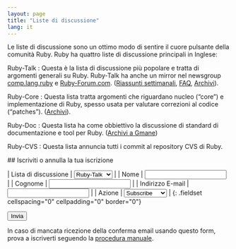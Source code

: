 ```yaml
---
layout: page
title: "Liste di discussione"
lang: it
---
```


Le liste di discussione sono un ottimo modo di sentire il cuore pulsante
della comunità Ruby. Ruby ha quattro liste di discussione principali in
Inglese:

Ruby-Talk
: Questa è la lista di discussione più popolare e tratta di argomenti
  generali su Ruby. Ruby-Talk ha anche un mirror nel newsgroup
  [comp.lang.ruby](news:comp.lang.ruby) e [Ruby-Forum.com][1].
  ([Riassunti settimanali][2], [FAQ][3], [Archivi][4]).

Ruby-Core
: Questa lista tratta argomenti che riguardano nucleo (“core”) e
  implementazione di Ruby, spesso usata per valutare correzioni al
  codice (“patches”). ([Archivi][5]).

Ruby-Doc
: Questa lista ha come obbiettivo la discussione di standard di
  documentazione e tool per Ruby. ([Archivi a Gmane][6])

Ruby-CVS
: Questa lista annuncia tutti i commit al repository CVS di Ruby.

<form action="/it/community/mailing-lists/" id="subscriptions-form" method="post" markdown="1">
## Iscriviti o annulla la tua iscrizione

| Lista di discussione | <select name="list"><option value="ruby-talk">Ruby-Talk</option><option value="ruby-core">Ruby-Core</option><option value="ruby-doc">Ruby-Doc</option><option value="ruby-cvs">Ruby-CVS</option></select> |
| Nome | <input name="first_name" value="" /> |
| Cognome | <input name="last_name" value="" /> |
| Indirizzo E-mail | <input name="email" value="" /> |
| Azione | <select name="action"><option value="subscribe">Subscribe</option><option value="unsubscribe">Unsubscribe</option></select> |
{: .fieldset cellspacing="0" cellpadding="0" border="0"}

<div class="buttons">
<input class="button" type="submit" value="Invia" />
</div>
</form>

In caso di mancata ricezione della conferma email usando questo form,
prova a iscriverti seguendo la [procedura
manuale](manual-instructions/).



[1]: http://ruby-forum.com
[2]: http://www.rubyweeklynews.org/
[3]: http://rubyhacker.com/clrFAQ.html
[4]: http://blade.nagaokaut.ac.jp/ruby/ruby-talk/index.shtml
[5]: http://blade.nagaokaut.ac.jp/ruby/ruby-core/index.shtml
[6]: http://dir.gmane.org/gmane.comp.lang.ruby.documentation
